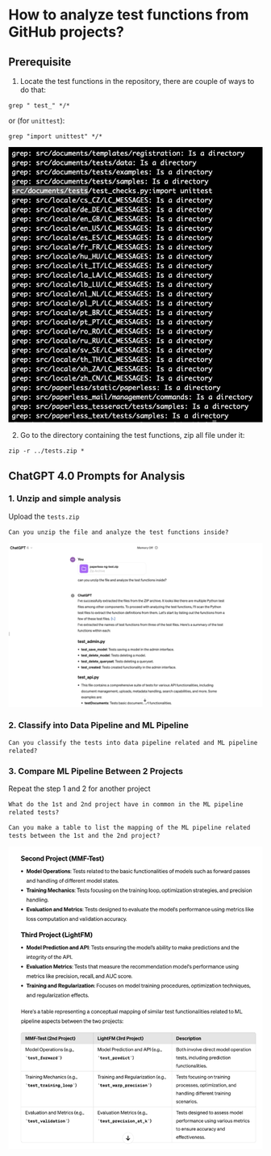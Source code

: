 # How to analyze test functions from GitHub projects?

## Prerequisite

1. Locate the test functions in the repository, there are couple of ways to do that:

```
grep " test_" */*
```

or (for `unittest`):

```
grep "import unittest" */*
```

![](../../img/grep_example.png)

2. Go to the directory containing the test functions, zip all file under it:

```
zip -r ../tests.zip *
```

## ChatGPT 4.0 Prompts for Analysis

### 1. Unzip and simple analysis

Upload the `tests.zip`

```
Can you unzip the file and analyze the test functions inside?
```

![](../../img/gpt4_example.png)

### 2. Classify into Data Pipeline and ML Pipeline

```
Can you classify the tests into data pipeline related and ML pipeline related?
```

### 3. Compare ML Pipeline Between 2 Projects

Repeat the step 1 and 2 for another project

```
What do the 1st and 2nd project have in common in the ML pipeline related tests?
```

```
Can you make a table to list the mapping of the ML pipeline related tests between the 1st and the 2nd project?
```

![](../../img/compare_table_example.png)
